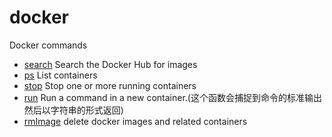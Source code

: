 # docker

Docker commands

+ [search](docker/search.1) Search the Docker Hub for images
+ [ps](docker/ps.1) List containers
+ [stop](docker/stop.1) Stop one or more running containers
+ [run](docker/run.1) Run a command in a new container.(这个函数会捕捉到命令的标准输出然后以字符串的形式返回)
+ [rmImage](docker/rmImage.1) delete docker images and related containers
